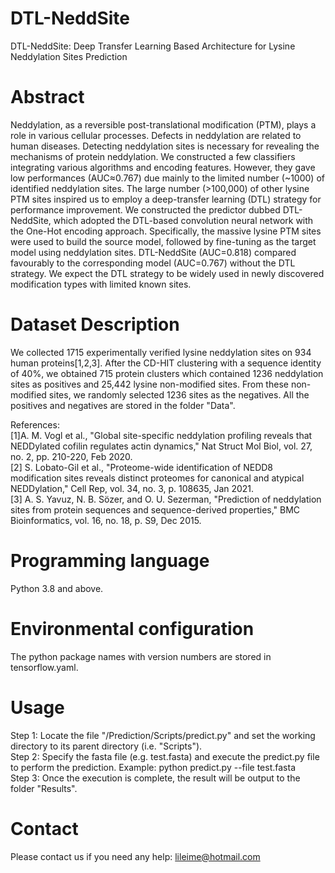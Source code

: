 # DTL-NeddSite
DTL-NeddSite: Deep Transfer Learning Based Architecture for Lysine Neddylation Sites Prediction
# Abstract
Neddylation, as a reversible post-translational modification (PTM), plays a role in various cellular processes. Defects in neddylation are related to human diseases. Detecting neddylation sites is necessary for revealing the mechanisms of protein neddylation. We constructed a few classifiers integrating various algorithms and encoding features. However, they gave low performances (AUC≈0.767) due mainly to the limited number (~1000) of identified neddylation sites. The large number (>100,000) of other lysine PTM sites inspired us to employ a deep-transfer learning (DTL) strategy for performance improvement. We constructed the predictor dubbed DTL-NeddSite, which adopted the DTL-based convolution neural network with the One-Hot encoding approach. Specifically, the massive lysine PTM sites were used to build the source model, followed by fine-tuning as the target model using neddylation sites. DTL-NeddSite (AUC=0.818) compared favourably to the corresponding model (AUC=0.767) without the DTL strategy. We expect the DTL strategy to be widely used in newly discovered modification types with limited known sites.   
# Dataset Description
We collected 1715 experimentally verified lysine neddylation sites on 934 human proteins[1,2,3]. After the CD-HIT clustering with a sequence identity of 40%, we obtained 715 protein clusters which contained 1236 neddylation sites as positives and 25,442 lysine non-modified sites. From these non-modified sites, we randomly selected 1236 sites as the negatives. All the positives and negatives are stored in the folder "Data".  
  
References:  
[1]A. M. Vogl et al., "Global site-specific neddylation profiling reveals that NEDDylated cofilin regulates actin dynamics," Nat Struct Mol Biol, vol. 27, no. 2, pp. 210-220, Feb 2020.  
[2]	S. Lobato-Gil et al., "Proteome-wide identification of NEDD8 modification sites reveals distinct proteomes for canonical and atypical NEDDylation," Cell Rep, vol. 34, no. 3, p. 108635, Jan 2021.  
[3]	A. S. Yavuz, N. B. Sözer, and O. U. Sezerman, "Prediction of neddylation sites from protein sequences and sequence-derived properties," BMC Bioinformatics, vol. 16, no. 18, p. S9, Dec 2015.
# Programming language
Python 3.8 and above.
# Environmental configuration
The python package names with version numbers are stored in tensorflow.yaml.
# Usage
Step 1: Locate the file "/Prediction/Scripts/predict.py" and set the working directory to its parent directory (i.e. "Scripts").  
Step 2: Specify the fasta file (e.g. test.fasta) and execute the predict.py file to perform the prediction. Example:  python predict.py --file test.fasta  
Step 3: Once the execution is complete, the result will be output to the folder "Results".
# Contact
Please contact us if you need any help: lileime@hotmail.com


